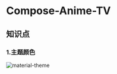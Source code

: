 # Compose-Anime-TV

## 知识点

### 1.主题颜色

![material-theme](https://gitee.com/seduce/img/raw/master/markdown/unnamed.png)
